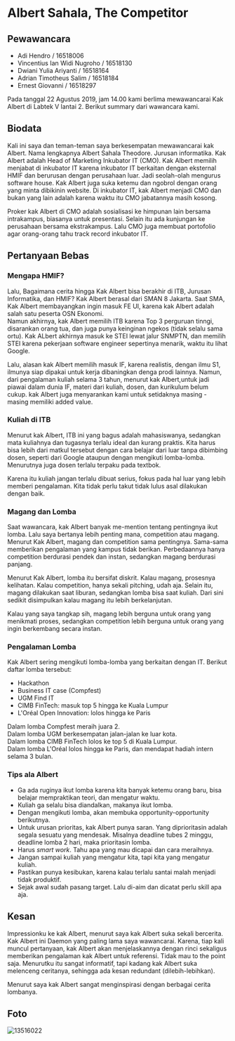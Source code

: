 # Albert Sahala, The Competitor

## Pewawancara
- Adi Hendro / 16518006
- Vincentius Ian Widi Nugroho / 16518130
- Dwiani Yulia Ariyanti / 16518164
- Adrian Timotheus Salim / 16518184
- Ernest Giovanni / 16518297

Pada tanggal 22 Agustus 2019, jam 14.00 kami berlima mewawancarai Kak Albert di Labtek V lantai 2. Berikut summary dari wawancara kami.

## Biodata
Kali ini saya dan teman-teman saya berkesempatan mewawancarai kak Albert. Nama lengkapnya Albert Sahala Theodore.
Jurusan informatika. Kak Albert adalah Head of Marketing Inkubator IT (CMO). Kak Albert memilih menjabat di inkubator IT karena inkubator IT berkaitan dengan
eksternal HMIF dan berurusan dengan perusahaan luar. Jadi seolah-olah mengurus software house. Kak Albert juga suka ketemu dan ngobrol dengan
orang yang minta dibikinin website. Di inkubator IT, kak Albert menjadi CMO dan bukan yang lain adalah karena waktu itu CMO jabatannya masih kosong.

Proker kak Albert di CMO adalah sosialisasi ke himpunan lain bersama intrakampus, biasanya untuk presentasi. Selain itu ada kunjungan ke perusahaan bersama
ekstrakampus. Lalu CMO juga membuat portofolio agar orang-orang tahu track record inkubator IT.

## Pertanyaan Bebas
### Mengapa HMIF?
Lalu, Bagaimana cerita hingga Kak Albert bisa berakhir di ITB, Jurusan Informatika, dan HMIF? Kak Albert berasal dari SMAN 8 Jakarta.
Saat SMA, Kak Albert membayangkan ingin masuk FE UI, karena kak Albert adalah salah satu peserta OSN Ekonomi.\
Namun akhirnya, kak Albert memilih ITB karena Top 3 perguruan tinngi, disarankan orang tua, dan juga punya keinginan ngekos (tidak selalu sama ortu). 
Kak ALbert akhirnya masuk ke STEI lewat jalur SNMPTN, dan memilih STEI karena pekerjaan software engineer sepertinya menarik, waktu itu lihat Google. 

Lalu, alasan kak Albert memilih masuk IF, karena realistis, dengan ilmu S1, ilmunya siap dipakai untuk kerja dibaningkan denga prodi lainnya. Namun, dari pengalaman kuliah selama
3 tahun, menurut kak Albert,untuk jadi piawai dalam dunia IF, materi dari kuliah, dosen, dan kurikulum belum cukup. kak Albert juga menyarankan
kami untuk setidaknya masing - masing memiliki added value.

### Kuliah di ITB
Menurut kak Albert, ITB ini yang bagus adalah mahasiswanya, sedangkan mata kuliahnya dan tugasnya terlalu ideal dan kurang praktis. 
Kita harus bisa lebih dari matkul tersebut dengan cara belajar dari luar tanpa dibimbing dosen, seperti dari Google ataupun dengan mengikuti lomba-lomba. Menurutnya juga dosen terlalu terpaku pada textbok.

Karena itu kuliah jangan terlalu dibuat serius, fokus pada
hal luar yang lebih memberi pengalaman. Kita tidak perlu takut tidak lulus asal dilakukan dengan baik.

### Magang dan Lomba
Saat wawancara, kak Albert banyak me-mention tentang pentingnya ikut lomba. Lalu saya bertanya lebih penting mana, competition atau magang. 
Menurut Kak Albert, magang dan competition sama pentingnya. 
Sama-sama memberikan pengalaman yang kampus tidak berikan. Perbedaannya hanya competition berdurasi pendek dan instan, sedangkan magang berdurasi panjang.

Menurut Kak Albert, lomba itu bersifat diskrit. Kalau magang, prosesnya kelihatan. Kalau competition, hanya sekali pitching, udah aja. 
Selain itu, magang dilakukan saat liburan, sedangkan lomba bisa saat kuliah. Dari sini sedikit disimpulkan kalau magang itu lebih berkelanjutan.

Kalau yang saya tangkap sih, magang lebih berguna untuk orang yang menikmati proses, sedangkan competition lebih berguna untuk orang yang ingin berkembang secara instan. 

### Pengalaman Lomba
Kak Albert sering mengikuti lomba-lomba yang berkaitan dengan IT. Berikut daftar lomba tersebut:
- Hackathon
- Business IT case (Compfest)
- UGM Find IT
- CIMB FinTech: masuk top 5 hingga ke Kuala Lumpur
- L'Oréal Open Innovation: lolos hingga ke Paris

Dalam lomba Compfest meraih juara 2.\
Dalam lomba UGM berkesempatan jalan-jalan ke luar kota.\
Dalam lomba CIMB FinTech lolos ke top 5 di Kuala Lumpur.\
Dalam lomba L'Oréal lolos hingga ke Paris, dan mendapat hadiah intern selama 3 bulan.

### Tips ala Albert
- Ga ada ruginya ikut lomba karena kita banyak ketemu orang baru, bisa belajar mempraktikan teori, dan mengatur waktu.  
- Kuliah ga selalu bisa diandalkan, makanya ikut lomba. 
- Dengan mengikuti lomba, akan membuka opportunity-opportunity berikutnya.
- Untuk urusan prioritas, kak Albert punya saran. Yang diprioritasin adalah segala sesuatu yang mendesak. Misalnya deadline tubes 2 minggu, deadline lomba 2 hari, maka prioritasin lomba. 
- Harus *smart work*. Tahu apa yang mau dicapai dan cara meraihnya.
- Jangan sampai kuliah yang mengatur kita, tapi kita yang mengatur kuliah.
- Pastikan punya kesibukan, karena kalau terlalu santai malah menjadi tidak produktif.
- Sejak awal sudah pasang target. Lalu di-aim dan dicatat perlu skill apa aja.


## Kesan
Impressionku ke kak Albert, menurut saya kak Albert suka sekali bercerita. Kak Albert ini Daemon yang paling lama saya wawancarai. Karena, tiap kali
muncul pertanyaan, kak Albert akan menjelaskannya dengan rinci sekaligus memberikan pengalaman kak Albert untuk referensi. Tidak mau to the point saja. 
Menurutku itu sangat informatif, tapi kadang kak Albert suka melenceng ceritanya, sehingga ada kesan redundant (dilebih-lebihkan).

Menurut saya kak Albert sangat menginspirasi dengan berbagai cerita lombanya.

## Foto
![13516022](/13516022/16518006-16518130-16518164-16518184-16518297.jpg)
